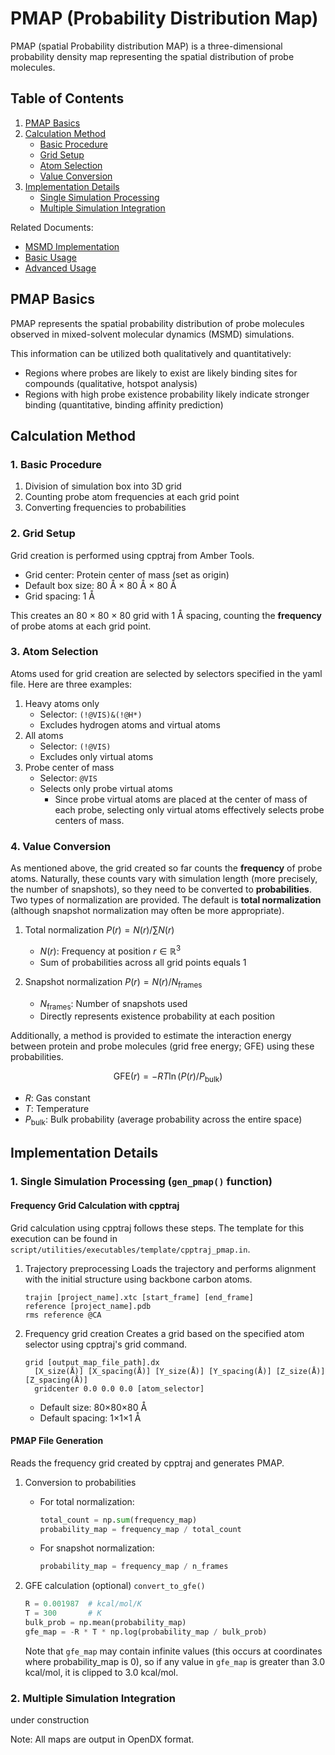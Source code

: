# PMAP (Probability Distribution Map)

PMAP (spatial Probability distribution MAP) is a three-dimensional probability density map representing the spatial distribution of probe molecules.

## Table of Contents
1. [PMAP Basics](#pmap-basics)
2. [Calculation Method](#calculation-method)
   - [Basic Procedure](#1-basic-procedure)
   - [Grid Setup](#2-grid-setup)
   - [Atom Selection](#3-atom-selection)
   - [Value Conversion](#4-value-conversion)
3. [Implementation Details](#implementation-details)
   - [Single Simulation Processing](#1-single-simulation-processing-gen_pmap-function)
   - [Multiple Simulation Integration](#2-multiple-simulation-integration)

Related Documents:
- [MSMD Implementation](msmd.md)
- [Basic Usage](../user_guide/basic.md)
- [Advanced Usage](../user_guide/advanced.md)

## PMAP Basics

PMAP represents the spatial probability distribution of probe molecules observed in mixed-solvent molecular dynamics (MSMD) simulations.

This information can be utilized both qualitatively and quantitatively:

- Regions where probes are likely to exist are likely binding sites for compounds (qualitative, hotspot analysis)
- Regions with high probe existence probability likely indicate stronger binding (quantitative, binding affinity prediction)

## Calculation Method

### 1. Basic Procedure

1. Division of simulation box into 3D grid
2. Counting probe atom frequencies at each grid point
3. Converting frequencies to probabilities

### 2. Grid Setup

Grid creation is performed using cpptraj from Amber Tools.

- Grid center: Protein center of mass (set as origin)
- Default box size: 80 Å × 80 Å × 80 Å
- Grid spacing: 1 Å

This creates an 80 × 80 × 80 grid with 1 Å spacing,
counting the **frequency** of probe atoms at each grid point.

### 3. Atom Selection

Atoms used for grid creation are selected by selectors specified in the yaml file.
Here are three examples:

1. Heavy atoms only
   - Selector: `(!@VIS)&(!@H*)`
   - Excludes hydrogen atoms and virtual atoms
2. All atoms
   - Selector: `(!@VIS)`
   - Excludes only virtual atoms
3. Probe center of mass
   - Selector: `@VIS`
   - Selects only probe virtual atoms
     - Since probe virtual atoms are placed at the center of mass of each probe, selecting only virtual atoms effectively selects probe centers of mass.

### 4. Value Conversion

As mentioned above, the grid created so far counts the **frequency** of probe atoms.
Naturally, these counts vary with simulation length (more precisely, the number of snapshots),
so they need to be converted to **probabilities**. Two types of normalization are provided.
The default is **total normalization** (although snapshot normalization may often be more appropriate).

1. Total normalization
   $P(r) = N(r) / \sum N(r)$

   - $N(r)$: Frequency at position $r \in \mathbb{R}^3$
   - Sum of probabilities across all grid points equals 1

2. Snapshot normalization
   $P(r) = N(r) / N_{\mathrm{frames}}$

   - $N_{\mathrm{frames}}$: Number of snapshots used
   - Directly represents existence probability at each position

Additionally, a method is provided to estimate the interaction energy between protein and probe molecules (grid free energy; GFE) using these probabilities.

$$\mathrm{GFE}(r) = -RT \ln(P(r)/P_{\mathrm{bulk}})$$

- $R$: Gas constant
- $T$: Temperature
- $P_{\mathrm{bulk}}$: Bulk probability (average probability across the entire space)

## Implementation Details

### 1. Single Simulation Processing (`gen_pmap()` function)

#### Frequency Grid Calculation with cpptraj

Grid calculation using cpptraj follows these steps.
The template for this execution can be found in `script/utilities/executables/template/cpptraj_pmap.in`.

1. Trajectory preprocessing
   Loads the trajectory and performs alignment with the initial structure using backbone carbon atoms.
   ```
   trajin [project_name].xtc [start_frame] [end_frame]
   reference [project_name].pdb
   rms reference @CA
   ```

2. Frequency grid creation
   Creates a grid based on the specified atom selector using cpptraj's grid command.

   ```
   grid [output_map_file_path].dx
     [X_size(Å)] [X_spacing(Å)] [Y_size(Å)] [Y_spacing(Å)] [Z_size(Å)] [Z_spacing(Å)]
     gridcenter 0.0 0.0 0.0 [atom_selector]
   ```
   - Default size: 80×80×80 Å
   - Default spacing: 1×1×1 Å

#### PMAP File Generation

Reads the frequency grid created by cpptraj and generates PMAP.

1. Conversion to probabilities
   - For total normalization:
     ```python
     total_count = np.sum(frequency_map)
     probability_map = frequency_map / total_count
     ```
   - For snapshot normalization:
     ```python
     probability_map = frequency_map / n_frames
     ```

2. GFE calculation (optional) `convert_to_gfe()`
   ```python
   R = 0.001987  # kcal/mol/K
   T = 300       # K
   bulk_prob = np.mean(probability_map)
   gfe_map = -R * T * np.log(probability_map / bulk_prob)
   ```

   Note that `gfe_map` may contain infinite values (this occurs at coordinates where probability_map is 0),
   so if any value in `gfe_map` is greater than 3.0 kcal/mol, it is clipped to 3.0 kcal/mol.

### 2. Multiple Simulation Integration

under construction

Note: All maps are output in OpenDX format.